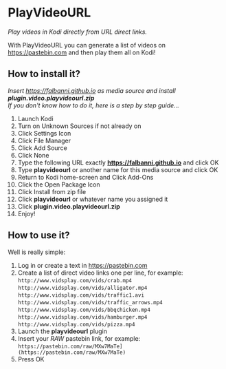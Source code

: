 # PlayVideoURL
*Play videos in Kodi directly from URL direct links.*

With PlayVideoURL you can generate a list of videos on https://pastebin.com and then play them all on Kodi!

## How to install it?

*Insert https://falbanni.github.io as media source and install **plugin.video.playvideourl.zip***  
*If you don't know how to do it, here is a step by step guide...*  

 1. Launch Kodi
 2. Turn on Unknown Sources if not already on
 3. Click Settings Icon
 4. Click File Manager
 5. Click Add Source
 6. Click None
 7. Type the following URL exactly **https://falbanni.github.io** and click OK
 8. Type **playvideourl** or another name for this media source and click OK
 9. Return to Kodi home-screen and Click Add-Ons
 10. Click the Open Package Icon
 11. Click Install from zip file
 12. Click **playvideourl** or whatever name you assigned it
 13. Click **plugin.video.playvideourl.zip**
 14. Enjoy!
 
 ## How to use it?
 Well is really simple:
 1. Log in or create a text in https://pastebin.com
 2. Create a list of direct video links one per line, for example:  
`http://www.vidsplay.com/vids/crab.mp4`  
`http://www.vidsplay.com/vids/alligator.mp4`  
`http://www.vidsplay.com/vids/traffic1.avi`  
`http://www.vidsplay.com/vids/traffic_arrows.mp4`  
`http://www.vidsplay.com/vids/bbqchicken.mp4`  
`http://www.vidsplay.com/vids/hamburger.mp4`  
`http://www.vidsplay.com/vids/pizza.mp4`  
 3. Launch the **playvideourl** plugin
 4. Insert your *RAW* pastebin link, for example:  
 `https://pastebin.com/raw/MXw7MaTe](https://pastebin.com/raw/MXw7MaTe)`
 5. Press OK
